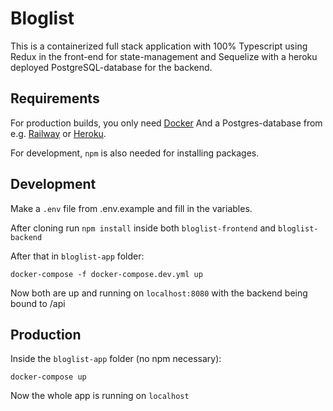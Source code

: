 # Bloglist

This is a containerized full stack application with 100% Typescript using Redux in the front-end for state-management and Sequelize with a heroku deployed PostgreSQL-database for the backend.

## Requirements

For production builds, you only need [Docker](https://docs.docker.com/get-docker/) And a Postgres-database from e.g. [Railway](https://railway.app/) or [Heroku](https://devcenter.heroku.com/articles/heroku-postgresql).

For development, `npm` is also needed for installing packages.

## Development

Make a `.env` file from .env.example and fill in the variables.

After cloning run `npm install` inside both `bloglist-frontend` and `bloglist-backend`

After that in `bloglist-app` folder:

    docker-compose -f docker-compose.dev.yml up

Now both are up and running on `localhost:8080` with the backend being bound to /api

## Production

Inside the `bloglist-app` folder (no npm necessary):

    docker-compose up

Now the whole app is running on `localhost`

